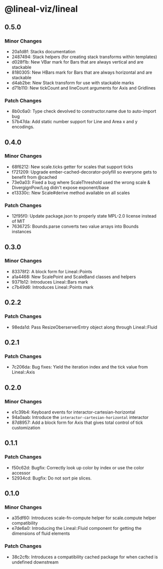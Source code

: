 # @lineal-viz/lineal

## 0.5.0

### Minor Changes

- 20a1d8f: Stacks documentation
- 2487494: Stack helpers (for creating stack transforms within templates)
- d028f1b: New VBar mark for Bars that are always vertical and are stackable
- 8180305: New HBars mark for Bars that are always horizontal and are stackable
- d4ab2be: New Stack transform for use with stackable marks
- d71b110: New tickCount and lineCount arguments for Axis and Gridlines

### Patch Changes

- 8b0c6a0: Type check devolved to constructor.name due to auto-import bug
- 57b47da: Add static number support for Line and Area x and y encodings.

## 0.4.0

### Minor Changes

- 68f6212: New scale.ticks getter for scales that support ticks
- f721209: Upgrade ember-cached-decorator-polyfill so everyone gets to benefit from @cached
- 73e0a03: Fixed a bug where ScaleThreshold used the wrong scale & DivergignPow/Log didn't expose exponent/base
- e13330c: New Scale#derive method available on all scales

### Patch Changes

- 12f95f0: Update package.json to properly state MPL-2.0 license instead of MIT
- 7636725: Bounds.parse converts two value arrays into Bounds instances

## 0.3.0

### Minor Changes

- 83378f2: A block form for Lineal::Points
- a1a4468: New ScalePoint and ScaleBand classes and helpers
- 9371b12: Introduces Lineal::Bars mark
- c7b49d6: Introduces Lineal::Points mark

## 0.2.2

### Patch Changes

- 98eda1d: Pass ResizeOberserverEntry object along through Lineal::Fluid

## 0.2.1

### Patch Changes

- 7c206da: Bug fixes: Yield the iteration index and the tick value from Lineal::Axis

## 0.2.0

### Minor Changes

- e1c39b4: Keyboard events for interactor-cartesian-horizontal
- 94a0aab: Introduce the `interactor-cartesian-horizontal` interactor
- 87d8957: Add a block form for Axis that gives total control of tick customization

## 0.1.1

### Patch Changes

- f50c62d: Bugfix: Correctly look up color by index or use the color accessor
- 52934cd: Bugfix: Do not sort pie slices.

## 0.1.0

### Minor Changes

- a35df60: Introduces scale-fn-compute helper for scale.compute helper compatibility
- e7de6a0: Introducing the Lineal::Fluid component for getting the dimensions of fluid elements

### Patch Changes

- 38c2cfb: Introduces a compatibility cached package for when cached is undefined downstream
